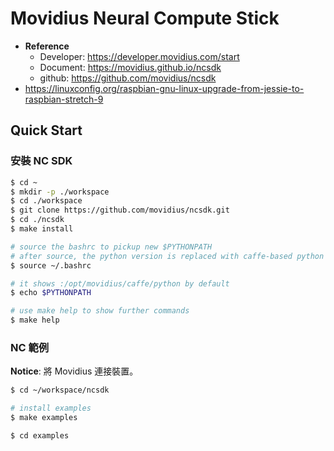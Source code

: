 # Movidius Neural Compute Stick



*   **Reference**
    *   Developer: https://developer.movidius.com/start
    *   Document: https://movidius.github.io/ncsdk
    *   github: https://github.com/movidius/ncsdk
*   https://linuxconfig.org/raspbian-gnu-linux-upgrade-from-jessie-to-raspbian-stretch-9



## Quick Start



### 安裝 NC SDK

```bash
$ cd ~
$ mkdir -p ./workspace
$ cd ./workspace
$ git clone https://github.com/movidius/ncsdk.git
$ cd ./ncsdk
$ make install

# source the bashrc to pickup new $PYTHONPATH
# after source, the python version is replaced with caffe-based python
$ source ~/.bashrc

# it shows :/opt/movidius/caffe/python by default
$ echo $PYTHONPATH

# use make help to show further commands
$ make help
```



### NC 範例



**Notice**: 將 Movidius 連接裝置。

```bash
$ cd ~/workspace/ncsdk

# install examples
$ make examples

$ cd examples

```




















